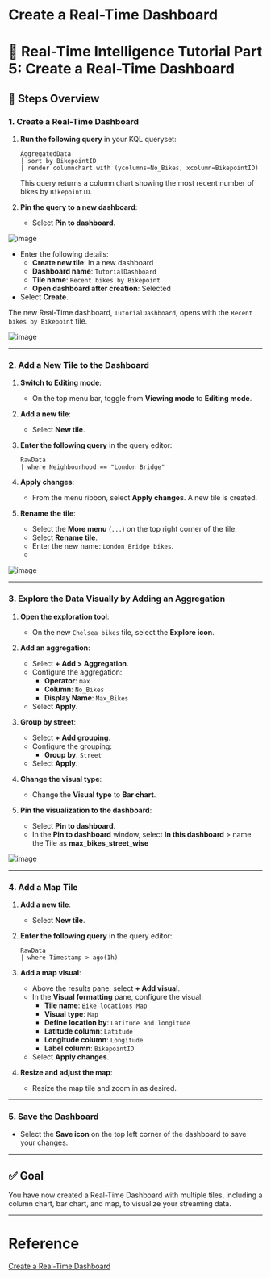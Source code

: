 # Create a Real-Time Dashboard

# 🚀 Real-Time Intelligence Tutorial Part 5: Create a Real-Time Dashboard

## 📝 Steps Overview

### 1. Create a Real-Time Dashboard

1. **Run the following query** in your KQL queryset:

   ```kusto
   AggregatedData
   | sort by BikepointID
   | render columnchart with (ycolumns=No_Bikes, xcolumn=BikepointID)
   ```

   This query returns a column chart showing the most recent number of bikes by `BikepointID`.

2. **Pin the query to a new dashboard**:

   - Select **Pin to dashboard**.

![image](https://github.com/user-attachments/assets/7799cfa5-8d40-4c52-8ac5-285245fb0c31)

   - Enter the following details:
     - **Create new tile**: In a new dashboard
     - **Dashboard name**: `TutorialDashboard`
     - **Tile name**: `Recent bikes by Bikepoint`
     - **Open dashboard after creation**: Selected
   - Select **Create**.

   The new Real-Time dashboard, `TutorialDashboard`, opens with the `Recent bikes by Bikepoint` tile.

![image](https://github.com/user-attachments/assets/0a0153dd-8597-4358-8d4e-7df27553ece5)


---

### 2. Add a New Tile to the Dashboard

1. **Switch to Editing mode**:

   - On the top menu bar, toggle from **Viewing mode** to **Editing mode**.

2. **Add a new tile**:

   - Select **New tile**.

3. **Enter the following query** in the query editor:

   ```kusto
   RawData
   | where Neighbourhood == "London Bridge"
   ```


4. **Apply changes**:

   - From the menu ribbon, select **Apply changes**. A new tile is created.

5. **Rename the tile**:

   - Select the **More menu** (`...`) on the top right corner of the tile.
   - Select **Rename tile**.
   - Enter the new name: `London Bridge bikes`.
   - 
![image](https://github.com/user-attachments/assets/7948fa06-2b70-4a97-b0dd-608c7606c4d7)

---

### 3. Explore the Data Visually by Adding an Aggregation

1. **Open the exploration tool**:

   - On the new `Chelsea bikes` tile, select the **Explore icon**.

2. **Add an aggregation**:

   - Select **+ Add > Aggregation**.
   - Configure the aggregation:
     - **Operator**: `max`
     - **Column**: `No_Bikes`
     - **Display Name**: `Max_Bikes`
   - Select **Apply**.

3. **Group by street**:

   - Select **+ Add grouping**.
   - Configure the grouping:
     - **Group by**: `Street`
   - Select **Apply**.

4. **Change the visual type**:

   - Change the **Visual type** to **Bar chart**.

5. **Pin the visualization to the dashboard**:

   - Select **Pin to dashboard**.
   - In the **Pin to dashboard** window, select **In this dashboard** > name the Tile as **max_bikes_street_wise**

![image](https://github.com/user-attachments/assets/8b425faf-ce05-45c4-a929-cd827e743e9a)

---

### 4. Add a Map Tile

1. **Add a new tile**:

   - Select **New tile**.

2. **Enter the following query** in the query editor:

   ```kusto
   RawData
   | where Timestamp > ago(1h)
   ```

3. **Add a map visual**:

   - Above the results pane, select **+ Add visual**.
   - In the **Visual formatting** pane, configure the visual:
     - **Tile name**: `Bike locations Map`
     - **Visual type**: `Map`
     - **Define location by**: `Latitude and longitude`
     - **Latitude column**: `Latitude`
     - **Longitude column**: `Longitude`
     - **Label column**: `BikepointID`
   - Select **Apply changes**.

4. **Resize and adjust the map**:

   - Resize the map tile and zoom in as desired.

---

### 5. Save the Dashboard

- Select the **Save icon** on the top left corner of the dashboard to save your changes.

---

## ✅ Goal

You have now created a Real-Time Dashboard with multiple tiles, including a column chart, bar chart, and map, to visualize your streaming data.

---

# Reference
[Create a Real-Time Dashboard](https://learn.microsoft.com/en-us/fabric/real-time-intelligence/tutorial-5-create-dashboard)
